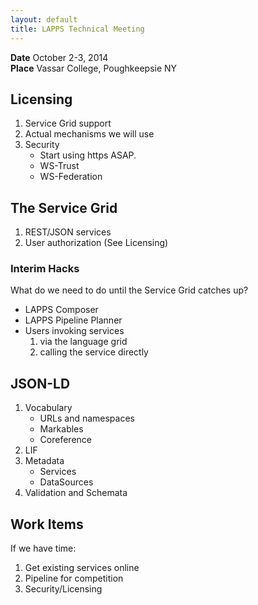 ```yaml
---
layout: default
title: LAPPS Technical Meeting
---
```


**Date** October 2-3, 2014 <br/>
**Place** Vassar College, Poughkeepsie NY<br/>

## Licensing

1. Service Grid support
1. Actual mechanisms we will use
1. Security
	* Start using https ASAP.
	* WS-Trust
	* WS-Federation
 
## The Service Grid
1. REST/JSON services
1. User authorization (See Licensing)

### Interim Hacks
What do we need to do until the Service Grid catches up?

* LAPPS Composer
* LAPPS Pipeline Planner
* Users invoking services
	1. via the language grid
	1. calling the service directly

## JSON-LD 
1. Vocabulary
	* URLs and namespaces
	* Markables
	* Coreference
1. LIF
1. Metadata
	* Services
	* DataSources
1. Validation and Schemata

## Work Items 

If we have time:

1. Get existing services online
2. Pipeline for competition
3. Security/Licensing
